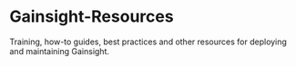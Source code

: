 # Gainsight-Resources
 Training, how-to guides, best practices and other resources for deploying and maintaining Gainsight.
